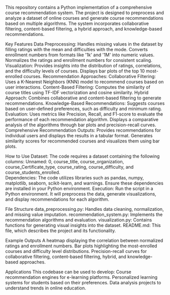 This repository contains a Python implementation of a comprehensive course recommendation system. The project is designed to preprocess and analyze a dataset of online courses and generate course recommendations based on multiple algorithms. The system incorporates collaborative filtering, content-based filtering, a hybrid approach, and knowledge-based recommendations.

Key Features
    Data Preprocessing:
        Handles missing values in the dataset by filling ratings with the mean and difficulties with the mode.
        Converts enrollment numbers from formats like '1k' and '1M' into numeric values.
        Normalizes the ratings and enrollment numbers for consistent scaling.  
    Visualization:
        Provides insights into the distribution of ratings, correlations, and the difficulty levels of courses.
        Displays bar plots of the top 10 most-enrolled courses.
    Recommendation Approaches:
        Collaborative Filtering:
            Uses a K-Nearest Neighbors (KNN) model to recommend courses based on user interactions.
        Content-Based Filtering:
            Computes the similarity of course titles using TF-IDF vectorization and cosine similarity.
        Hybrid Approach:
            Combines collaborative and content-based filtering to generate recommendations.
        Knowledge-Based Recommendations:
            Suggests courses based on user-defined preferences, such as difficulty and minimum rating.     
    Evaluation:
        Uses metrics like Precision, Recall, and F1-score to evaluate the performance of each recommendation algorithm.
        Displays a comparative analysis of the algorithms through bar plots and precision-recall curves.
    Comprehensive Recommendation Outputs:
        Provides recommendations for individual users and displays the results in a tabular format.
        Generates similarity scores for recommended courses and visualizes them using bar plots.
        
How to Use
    Dataset:
        The code requires a dataset containing the following columns: Unnamed: 0, course_title, course_organization, course_Certificate_type, course_rating, course_difficulty, and course_students_enrolled.   
    Dependencies:
        The code utilizes libraries such as pandas, numpy, matplotlib, seaborn, scikit-learn, and warnings. Ensure these dependencies are installed in your Python environment.
    Execution:
        Run the script in a Python environment. It will preprocess the data, generate visualizations, and display recommendations for each algorithm.

File Structure
        data_preprocessing.py: Handles data cleaning, normalization, and missing value imputation.
        recommendation_system.py: Implements the recommendation algorithms and evaluation.
        visualization.py: Contains functions for generating visual insights into the dataset.
        README.md: This file, which describes the project and its functionality.


Example Outputs
    A heatmap displaying the correlation between normalized ratings and enrollment numbers.
    Bar plots highlighting the most-enrolled courses and difficulty level distributions.
    Precision-recall curves for collaborative filtering, content-based filtering, hybrid, and knowledge-based approaches.


Applications
    This codebase can be used to develop:
    Course recommendation engines for e-learning platforms.
    Personalized learning systems for students based on their preferences.
    Data analysis projects to understand trends in online education.
